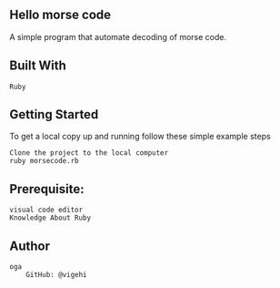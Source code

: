 ## Hello morse code

A simple program that automate decoding of morse code.

## Built With

    Ruby

## Getting Started

To get a local copy up and running follow these simple example steps

    Clone the project to the local computer
    ruby morsecode.rb

## Prerequisite:

    visual code editor
    Knowledge About Ruby

## Author

    oga
        GitHub: @vigehi
